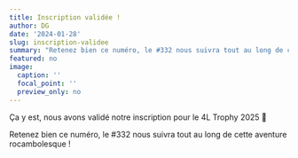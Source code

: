 ```yaml
---
title: Inscription validée !
author: DG
date: '2024-01-28'
slug: inscription-validee
summary: "Retenez bien ce numéro, le #332 nous suivra tout au long de cette aventure rocambolesque !"
featured: no
image:
  caption: ''
  focal_point: ''
  preview_only: no
---
```


<!--
{{< table_of_contents >}}
-->

Ça y est, nous avons validé notre inscription pour le 4L Trophy 2025 🥳

Retenez bien ce numéro, le #332 nous suivra tout au long de cette aventure rocambolesque !